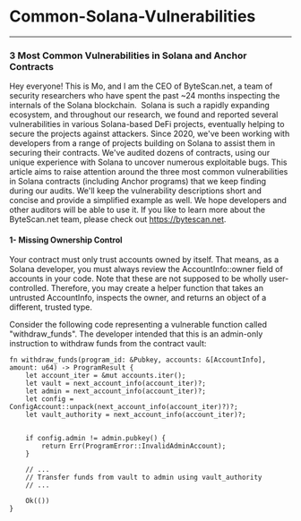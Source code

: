 # Common-Solana-Vulnerabilities


---

### 3 Most Common Vulnerabilities in Solana and Anchor Contracts

Hey everyone!
This is Mo, and I am the CEO of ByteScan.net, a team of security researchers who have spent the past ~24 months inspecting the internals of the Solana blockchain. 
Solana is such a rapidly expanding ecosystem, and throughout our research, we found and reported several vulnerabilities in various Solana-based DeFi projects, eventually helping to secure the projects against attackers.
Since 2020, we've been working with developers from a range of projects building on Solana to assist them in securing their contracts. We've audited dozens of contracts, using our unique experience with Solana to uncover numerous exploitable bugs.
This article aims to raise attention around the three most common vulnerabilities in Solana contracts (including Anchor programs) that we keep finding during our audits.
We'll keep the vulnerability descriptions short and concise and provide a simplified example as well. We hope developers and other auditors will be able to use it. If you like to learn more about the ByteScan.net team, please check out https://bytescan.net.

#### 1- Missing Ownership Control

Your contract must only trust accounts owned by itself. That means, as a Solana developer, you must always review the AccountInfo::owner field of accounts in your code. Note that these are not supposed to be wholly user-controlled. Therefore, you may create a helper function that takes an untrusted AccountInfo, inspects the owner, and returns an object of a different, trusted type.


Consider the following code representing a vulnerable function called "withdraw_funds". The developer intended that this is an admin-only instruction to withdraw funds from the contract vault:


```
fn withdraw_funds(program_id: &Pubkey, accounts: &[AccountInfo], amount: u64) -> ProgramResult {
    let account_iter = &mut accounts.iter();
    let vault = next_account_info(account_iter)?;
    let admin = next_account_info(account_iter)?;
    let config = ConfigAccount::unpack(next_account_info(account_iter)?)?;
    let vault_authority = next_account_info(account_iter)?;
    
    
    if config.admin != admin.pubkey() {
        return Err(ProgramError::InvalidAdminAccount);
    }
    
    // ...
    // Transfer funds from vault to admin using vault_authority
    // ...
    
    Ok(())
}
```
